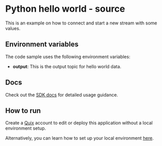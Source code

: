 # Python hello world - source
This is an example on how to connect and start a new stream with some values.

## Environment variables

The code sample uses the following environment variables:

- **output**: This is the output topic for hello world data.

## Docs

Check out the [SDK docs](https://docs.quix.io/sdk-intro.html) for detailed usage guidance.

## How to run
Create a [Quix](https://portal.platform.quix.ai/self-sign-up?xlink=github) account to edit or deploy this application without a local environment setup.

Alternatively, you can learn how to set up your local environment [here](https://docs.quix.io/sdk/python-setup.html).
